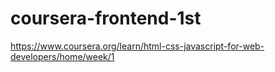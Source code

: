 # coursera-frontend-1st
https://www.coursera.org/learn/html-css-javascript-for-web-developers/home/week/1
